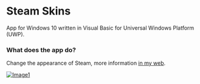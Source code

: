# Steam Skins

App for Windows 10 written in Visual Basic for Universal Windows Platform (UWP).

### What does the app do?

Change the appearance of Steam, more information [in my web](https://pepeizqapps.com/app/steam-skins/).

[![Image1](https://i.imgur.com/vqBWTKP.png)](https://pepeizqapps.com/app/steam-skins/)
